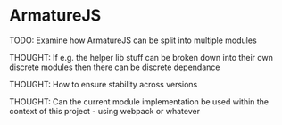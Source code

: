 # ArmatureJS

TODO: Examine how ArmatureJS can be split into multiple modules

THOUGHT: If e.g. the helper lib stuff can be broken down into their own discrete modules then there can be discrete dependance

THOUGHT: How to ensure stability across versions

THOUGHT: Can the current module implementation be used within the context of this project - using webpack or whatever